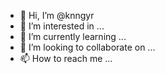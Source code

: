 - 👋 Hi, I’m @knngyr
- 👀 I’m interested in ...
- 🌱 I’m currently learning ...
- 💞️ I’m looking to collaborate on ...
- 📫 How to reach me ...

<!---
knngyr/knngyr is a ✨ special ✨ repository because its `README.md` (this file) appears on your GitHub profile.
You can click the Preview link to take a look at your changes.
--->
